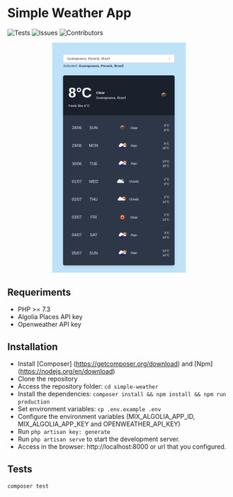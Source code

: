 # Simple Weather App

![Tests](https://github.com/Pr3d4dor/simple-weather/workflows/Tests/badge.svg)
![Issues](https://img.shields.io/github/issues/Pr3d4dor/simple-weather.svg?longCache=true&style=flat-square)
![Contributors](https://img.shields.io/github/contributors/Pr3d4dor/simple-weather.svg?longCache=true&style=flat-square)

<p align="center">
    <img alt="Frontend" src="assets/simple-weather.png" width="60%">
</p>

## Requeriments

* PHP >= 7.3
* Algolia Places API key
* Openweather API key

## Installation

* Install [Composer] (https://getcomposer.org/download) and [Npm] (https://nodejs.org/en/download)
* Clone the repository
* Access the repository folder: `cd simple-weather`
* Install the dependencies: `composer install && npm install && npm run production`
* Set environment variables: `cp .env.example .env`
* Configure the environment variables (MIX_ALGOLIA_APP_ID, MIX_ALGOLIA_APP_KEY and OPENWEATHER_API_KEY)
* Run `php artisan key: generate`
* Run `php artisan serve` to start the development server.
* Access in the browser: http://localhost:8000 or url that you configured.

## Tests

```
composer test
```
